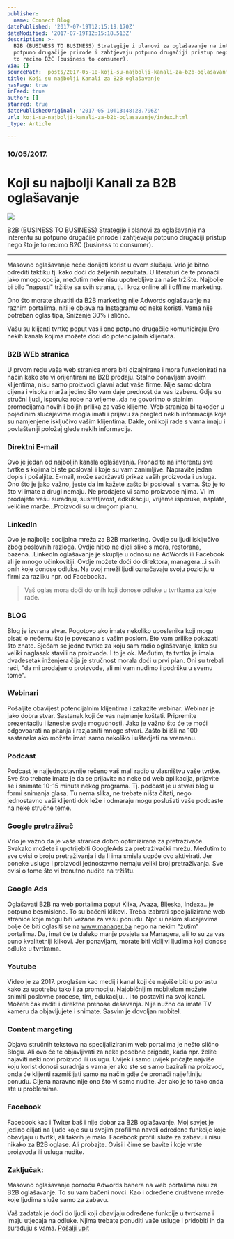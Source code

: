 ```yaml
---
publisher:
  name: Connect Blog
datePublished: '2017-07-19T12:15:19.170Z'
dateModified: '2017-07-19T12:15:18.513Z'
description: >-
  B2B (BUSINESS TO BUSINESS) Strategije i planovi za oglašavanje na interentu su
  potpuno drugačije prirode i zahtjevaju potpuno drugačiji pristup nego što je
  to recimo B2C (business to consumer).
via: {}
sourcePath: _posts/2017-05-10-koji-su-najbolji-kanali-za-b2b-oglasavanje.md
title: Koji su najbolji Kanali za B2B oglašavanje
hasPage: true
inFeed: true
author: []
starred: true
datePublishedOriginal: '2017-05-10T13:48:28.796Z'
url: koji-su-najbolji-kanali-za-b2b-oglasavanje/index.html
_type: Article

---
```

### 10/05/2017\.

# Koji su najbolji Kanali za B2B oglašavanje
![](https://the-grid-user-content.s3-us-west-2.amazonaws.com/d9895b97-bd8c-4963-9869-d451039cb92e.jpg)

B2B (BUSINESS TO BUSINESS) Strategije i planovi za oglašavanje na interentu su potpuno drugačije prirode i zahtjevaju potpuno drugačiji pristup nego što je to recimo B2C (business to consumer).

---

Masovno oglašavanje neće donijeti korist u ovom slučaju. Vrlo je bitno odrediti taktiku tj. kako doći do željenih rezultata. U literaturi će te pronaći jako mnogo opcija, međutim neke nisu upotrebljive za naše tržište. Najbolje bi bilo "napasti" tržište sa svih strana, tj. i kroz online ali i offline marketing.

Ono što morate shvatiti da B2B marketing nije Adwords oglašavanje na raznim portalima, niti je objava na Instagramu od neke koristi. Vama nije potreban oglas tipa, Sniženje 30% i slično.

Vašu su klijenti tvrtke poput vas i one potpuno drugačije komuniciraju.Evo nekih kanala kojima možete doći do potencijalnih klijenata.

### B2B WEb stranica

U prvom redu vaša web stranica mora biti dizajnirana i mora funkcionirati na način kako ste vi orijentirani na B2B prodaju. Stalno ponavljam svojim klijentima, nisu samo proizvodi glavni adut vaše firme. Nije samo dobra cijena i visoka marža jedino što vam daje prednost da vas izaberu. Gdje su stručni ljudi, isporuka robe na vrijeme...da ne govorimo o stalnim promocijama novih i boljih prilika za vaše klijente. Web stranica bi također u pojedinim slučajevima mogla imati i prijavu za pregled nekih informacija koje su namjenjene isključivo vašim klijentima. Dakle, oni koji rade s vama imaju i povlašteniji položaj glede nekih informacija.

### Direktni E-mail

Ovo je jedan od najboljih kanala oglašavanja. Pronađite na interentu sve tvrtke s kojima bi ste poslovali i koje su vam zanimljive. Napravite jedan dopis i pošaljite. E-mail, može sadržavati prikaz vaših proizvoda i usluga. Ono što je jako važno, jeste da im kažete zašto bi poslovali s vama. Što je to što vi imate a drugi nemaju. Ne prodajete vi samo proizvode njima. Vi im prodajete vašu suradnju, susretljivost, edkukaciju, vrijeme isporuke, naplate, veličine marže...Proizvodi su u drugom planu.

### LinkedIn

Ovo je najbolje socijalna mreža za B2B marketing. Ovdje su ljudi isključivo zbog poslovnih razloga. Ovdje nitko ne djeli slike s mora, restorana, bazena...LinkedIn oglašavanje je skuplje u odnosu na AdWords ili Facebook ali je mnogo učinkovitiji. Ovdje možete doći do direktora, managera...i svih onih koje donose odluke. Na ovoj mreži ljudi označavaju svoju poziciju u firmi za razliku npr. od Facebooka.

> Vaš oglas mora doći do onih koji donose odluke u tvrtkama za koje rade.

### BLOG

Blog je izvrsna stvar. Pogotovo ako imate nekoliko uposlenika koji mogu pisati o nečemu što je povezano s vašim poslom. Eto vam prilike pokazati što znate. Sjećam se jedne tvrtke za koju sam radio oglašavanje, kako su veliki naglasak stavili na proizvode. I to je ok. Međutim, ta tvrtka je imala dvadesetak inženjera čija je stručnost morala doći u prvi plan. Oni su trebali reći, "da mi prodajemo proizvode, ali mi vam nudimo i podršku u svemu tome".

### Webinari

Pošaljite obavijest potencijalnim klijentima i zakažite webinar. Webinar je jako dobra stvar. Sastanak koji će vas najmanje koštati. Pripremite prezentaciju i iznesite svoje mogućnosti. Jako je važno što će te moći odgovoarati na pitanja i razjasniti mnoge stvari. Zašto bi išli na 100 sastanaka ako možete imati samo nekoliko i uštedjeti na vremenu.

### Podcast

Podcast je najjednostavnije rečeno vaš mali radio u vlasništvu vaše tvrtke. Sve što trebate imate je da se prijavite na neke od web aplikacija, prijavite se i snimate 10-15 minuta nekog programa. Tj. podcast je u stvari blog u formi snimanja glasa. Tu nema slika, ne trebate ništa čitati, nego jednostavno vaši klijenti dok leže i odmaraju mogu poslušati vaše podcaste na neke stručne teme.

### Google pretraživač

Vrlo je važno da je vaša stranica dobro optimizirana za pretraživače. Svakako možete i upotrijebiti GoogleAds za pretraživački mrežu. Međutim to sve ovisi o broju pretraživanja i da li ima smisla uopće ovo aktivirati. Jer poneke usluge i proizvodi jednostavno nemaju veliki broj pretraživanja. Sve ovisi o tome što vi trenutno nudite na tržištu.

### Google Ads

Oglašavati B2B na web portalima poput Klixa, Avaza, Bljeska, Indexa...je potpuno besmisleno. To su bačeni klikovi. Treba izabrati specijalizirane web stranice koje mogu biti vezane za vašu ponudu. Npr. u nekim slučajevima bolje će biti oglasiti se na www.manager.ba nego na nekim "žutim" portalima. Da, imat će te daleko manje posjeta sa Managera, ali to su za vas puno kvalitetniji klikovi. Jer ponavljam, morate biti vidljivi ljudima koji donose odluke u tvrtkama.

### Youtube

Video je za 2017\. proglašen kao medij i kanal koji će najviše biti u porastu kako za upotrebu tako i za promociju. Najobičnijim mobitelom možete snimiti poslovne procese, tim, edukaciju... i to postaviti na svoj kanal. Možete čak raditi i direktne prenose dešavanja. Nije nužno da imate TV kameru da objavljujete i snimate. Sasvim je dovoljan mobitel.

### Content margeting

Objava stručnih tekstova na specijaliziranim web portalima je nešto slično Blogu. Ali ovo će te objavljivati za neke posebne prigode, kada npr. želite najaviti neki novi proizvod ili uslugu. Uvijek i samo uvijek pričajte najviše koju korist donosi suradnja s vama jer ako ste se samo bazirali na proizvod, onda će klijenti razmišljati samo na način gdje će pronaći najjeftiniju ponudu. Cijena naravno nije ono što vi samo nudite. Jer ako je to tako onda ste u problemima.

### Facebook

Facebook kao i Twiter baš i nije dobar za B2B oglašavanje. Moj savjet je jedino ciljati na ljude koje su u svojim profilima naveli određene funkcije koje obavljaju u tvrtki, ali takvih je malo. Facebook profili služe za zabavu i nisu nikako za B2B oglase. Ali probajte. Ovisi i čime se bavite i koje vrste proizvoda ili usluga nudite.

### Zaključak:

Masovno oglašavanje pomoću Adwords banera na web portalima nisu za B2B oglašavanje. To su vam bačeni novci. Kao i određene društvene mreže koje ljudima služe samo za zabavu.

Vaš zadatak je doći do ljudi koji obavljaju određene funkcije u tvrtkama i imaju utjecaja na odluke. Njima trebate ponuditi vaše usluge i pridobiti ih da surađuju s vama.
[Pošalji upit][0]

[0]: https://docs.google.com/forms/d/e/1FAIpQLScdOVsi3x4G0Lhj3_OM6jahpukJaGd1BQo7SdDcZ_cg58LITg/viewform